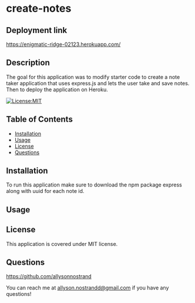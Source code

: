 # create-notes

## Deployment link

https://enigmatic-ridge-02123.herokuapp.com/

## Description 

The goal for this application was to modify starter code to create a note taker application  that uses express.js and lets the user take and save notes. Then to deploy the application on Heroku.  

[![License:MIT](https://img.shields.io/badge/License-MIT-yellow.svg)](https://opensource.org/licenses/MIT)

## Table of Contents
- [Installation](#installation)
- [Usage](#usage)
- [License](#license)
- [Questions](#questions)

## Installation

To run this application make sure to download the npm package express along with uuid for each note id. 

## Usage



## License

This application is covered under MIT license. 

## Questions

https://github.com/allysonnostrand

You can reach me at allyson.nostrandd@gmail.com if you have any questions!

